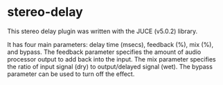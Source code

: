 # stereo-delay
This stereo delay plugin was written with the JUCE (v5.0.2) library.

It has four main parameters: delay time (msecs), feedback (%), mix (%), and bypass. The feedback parameter specifies the amount of audio processor output to add back into the input. The mix parameter specifies the ratio of input signal (dry) to output/delayed signal (wet). The bypass parameter can be used to turn off the effect.
